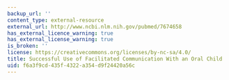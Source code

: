 ```yaml
---
backup_url: ''
content_type: external-resource
external_url: http://www.ncbi.nlm.nih.gov/pubmed/7674658
has_external_licence_warning: true
has_external_license_warning: true
is_broken: ''
license: https://creativecommons.org/licenses/by-nc-sa/4.0/
title: Successful Use of Facilitated Communication With an Oral Child
uid: f6a3f9cd-435f-4322-a354-d9f24420a56c
---
```

